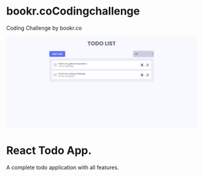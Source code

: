 # bookr.coCodingchallenge
Coding Challenge by bookr.co

![React Todo App](https://github.com/Benedict-Kpaduwa/bookr.coCodingchallenge/blob/main/client/banner.png)

# React Todo App.

A complete todo application with all features.
